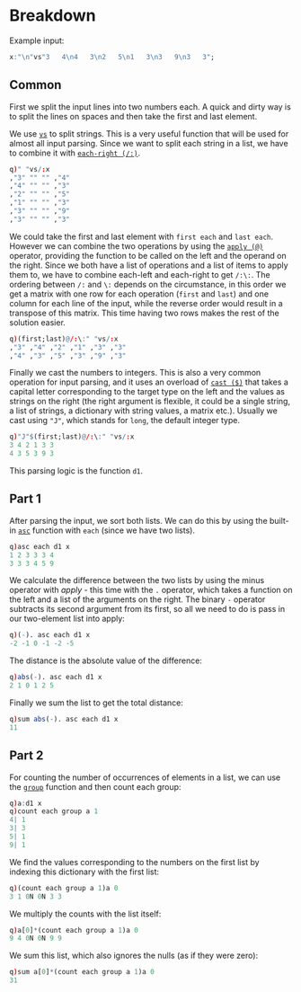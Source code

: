 # Breakdown

Example input:
```q
x:"\n"vs"3   4\n4   3\n2   5\n1   3\n3   9\n3   3";
```

## Common
First we split the input lines into two numbers each. A quick and dirty way is to split the lines on
spaces and then take the first and last element.

We use [`vs`](https://code.kx.com/q/ref/vs/) to split strings. This is a very useful function that
will be used for almost all input parsing. Since we want to split each string in a list, we have to
combine it with [`each-right (/:)`](https://code.kx.com/q/ref/maps/#each-left-and-each-right).
```q
q)" "vs/:x
,"3" "" "" ,"4"
,"4" "" "" ,"3"
,"2" "" "" ,"5"
,"1" "" "" ,"3"
,"3" "" "" ,"9"
,"3" "" "" ,"3"
```
We could take the first and last element with `first each` and `last each`. However we can combine
the two operations by using the [`apply (@)`](https://code.kx.com/q/ref/apply/#apply-at-index-at)
operator, providing the function to be called on the left and the operand on the right. Since we
both have a list of operations and a list of items to apply them to, we have to combine each-left
and each-right to get `/:\:`. The ordering between `/:` and `\:` depends on the circumstance, in
this order we get a matrix with one row for each operation (`first` and `last`) and one column for
each line of the input, while the reverse order would result in a transpose of this matrix. This
time having two rows makes the rest of the solution easier.
```q
q)(first;last)@/:\:" "vs/:x
,"3" ,"4" ,"2" ,"1" ,"3" ,"3"
,"4" ,"3" ,"5" ,"3" ,"9" ,"3"
```
Finally we cast the numbers to integers. This is also a very common operation for input parsing, and
it uses an overload of [`cast ($)`](https://code.kx.com/q/ref/tok/) that takes a capital letter
corresponding to the target type on the left and the values as strings on the right (the right
argument is flexible, it could be a single string, a list of strings, a dictionary with string
values, a matrix etc.). Usually we cast using `"J"`, which stands for `long`, the default
integer type.
```q
q)"J"$(first;last)@/:\:" "vs/:x
3 4 2 1 3 3
4 3 5 3 9 3
```
This parsing logic is the function `d1`.

## Part 1
After parsing the input, we sort both lists. We can do this by using the built-in
[`asc`](https://code.kx.com/q/ref/asc/) function with `each` (since we have two lists).
```q
q)asc each d1 x
1 2 3 3 3 4
3 3 3 4 5 9
```
We calculate the difference between the two lists by using the minus operator with _apply_ - this
time with the `.` operator, which takes a function on the left and a list of the arguments on the
right. The binary `-` operator subtracts its second argument from its first, so all we need to do
is pass in our two-element list into apply:
```q
q)(-). asc each d1 x
-2 -1 0 -1 -2 -5
```
The distance is the absolute value of the difference:
```q
q)abs(-). asc each d1 x
2 1 0 1 2 5
```
Finally we sum the list to get the total distance:
```q
q)sum abs(-). asc each d1 x
11
```

## Part 2
For counting the number of occurrences of elements in a list, we can use the
[`group`](https://code.kx.com/q/ref/group/) function and then count each group:
```q
q)a:d1 x
q)count each group a 1
4| 1
3| 3
5| 1
9| 1
```
We find the values corresponding to the numbers on the first list by indexing this dictionary with
the first list:
```q
q)(count each group a 1)a 0
3 1 0N 0N 3 3
```
We multiply the counts with the list itself:
```q
q)a[0]*(count each group a 1)a 0
9 4 0N 0N 9 9
```
We sum this list, which also ignores the nulls (as if they were zero):
```q
q)sum a[0]*(count each group a 1)a 0
31
```
